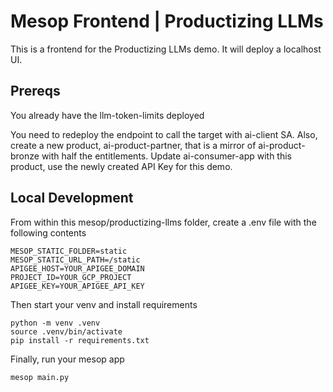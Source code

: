 # Mesop Frontend | Productizing LLMs
This is a frontend for the Productizing LLMs demo. It will deploy a localhost UI.

## Prereqs
You already have the llm-token-limits deployed

You need to redeploy the endpoint to call the target with ai-client SA. Also, create a new product, ai-product-partner, that is a mirror of ai-product-bronze with half the entitlements. Update ai-consumer-app with this product, use the newly created API Key for this demo.

## Local Development
From within this mesop/productizing-llms folder, create a .env file with the following contents
```
MESOP_STATIC_FOLDER=static
MESOP_STATIC_URL_PATH=/static
APIGEE_HOST=YOUR_APIGEE_DOMAIN
PROJECT_ID=YOUR_GCP_PROJECT
APIGEE_KEY=YOUR_APIGEE_API_KEY
```

Then start your venv and install requirements
```
python -m venv .venv
source .venv/bin/activate
pip install -r requirements.txt
```

Finally, run your mesop app
```
mesop main.py
```